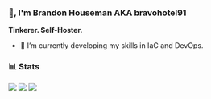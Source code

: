 ### 👋, I'm Brandon Houseman AKA bravohotel91

**Tinkerer. Self-Hoster.**

- 🔭 I’m currently developing my skills in IaC and DevOps.


### 📊 Stats
![](https://github-profile-summary-cards.vercel.app/api/cards/profile-details?username=bravohotel91&theme=radical)
![](https://github-profile-summary-cards.vercel.app/api/cards/most-commit-language?username=bravohotel91&theme=radical)
![](https://github-profile-summary-cards.vercel.app/api/cards/stats?username=bravohotel91&theme=radical)
